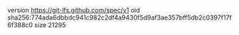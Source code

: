 version https://git-lfs.github.com/spec/v1
oid sha256:774ada6dbbdc941c982c2df4a9430f5d9af3ae357bff5db2c0397f17f6f388c0
size 21295
